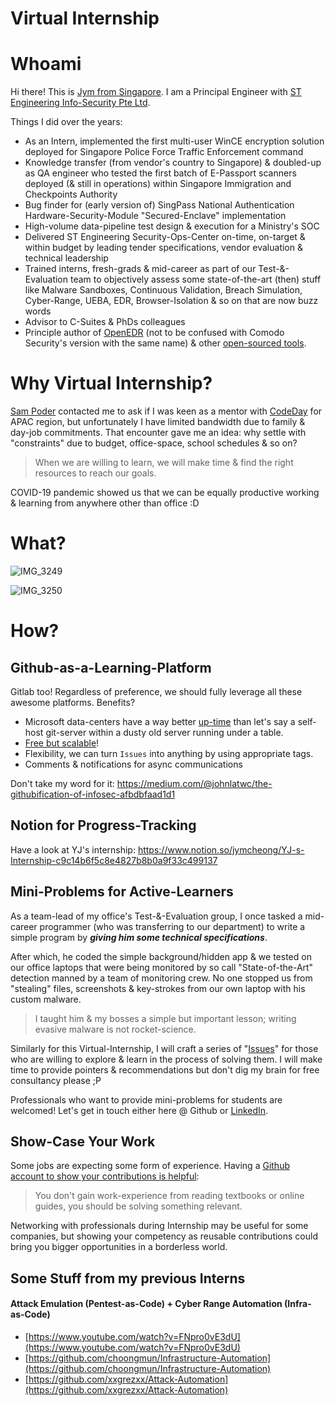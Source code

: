 # Virtual Internship

# Whoami

Hi there! This is [Jym from Singapore](https://www.linkedin.com/in/jymcheong/). I am a Principal Engineer with [ST Engineering Info-Security Pte Ltd](https://www.stengg.com/cybersecurity). 

Things I did over the years:

- As an Intern, implemented the first multi-user WinCE encryption solution deployed for Singapore Police Force Traffic Enforcement command
- Knowledge transfer (from vendor's country to Singapore) & doubled-up as QA engineer who tested the first batch of E-Passport scanners deployed (& still in operations) within Singapore Immigration and Checkpoints Authority
- Bug finder for (early version of) SingPass National Authentication Hardware-Security-Module "Secured-Enclave" implementation
- High-volume data-pipeline test design & execution for a Ministry's SOC
- Delivered ST Engineering Security-Ops-Center on-time, on-target & within budget by leading tender specifications, vendor evaluation & technical leadership 
- Trained interns, fresh-grads & mid-career as part of our Test-&-Evaluation team to objectively assess some state-of-the-art (then) stuff like Malware Sandboxes, Continuous Validation, Breach Simulation, Cyber-Range, UEBA, EDR, Browser-Isolation & so on that are now buzz words
- Advisor to C-Suites & PhDs colleagues
- Principle author of [OpenEDR](https://github.com/jymcheong/OpenEDR) (not to be confused with Comodo Security's version with the same name) & other [open-sourced tools](https://github.com/jymcheong).

# Why Virtual Internship?

[Sam Poder](https://www.linkedin.com/in/sam-poder/?originalSubdomain=sg) contacted me to ask if I was keen as a mentor with [CodeDay](https://www.codeday.org) for APAC region, but unfortunately I have limited bandwidth due to family & day-job commitments. That encounter gave me an idea: why settle with "constraints" due to budget, office-space, school schedules & so on? 

> When we are willing to learn, we will make time & find the right resources to reach our goals.

COVID-19 pandemic showed us that we can be equally productive working & learning from anywhere other than office :D

# What?
![IMG_3249](https://user-images.githubusercontent.com/11232021/126925857-427355d4-ed8b-4b35-b81e-cac642bf41f2.jpeg)

![IMG_3250](https://user-images.githubusercontent.com/11232021/126925926-a16fec0e-45b9-481a-bf04-8fc7f69603c0.jpeg)

# How?

## Github-as-a-Learning-Platform

Gitlab too! Regardless of preference, we should fully leverage all these awesome platforms. Benefits?

- Microsoft data-centers have a way better <u>up-time</u> than let's say a self-host git-server within a dusty old server running under a table.
- [Free but scalable](https://github.com/pricing)!
- Flexibility, we can turn `Issues` into anything by using appropriate tags. 
- Comments & notifications for async communications

Don't take my word for it: https://medium.com/@johnlatwc/the-githubification-of-infosec-afbdbfaad1d1

## Notion for Progress-Tracking
Have a look at YJ's internship: https://www.notion.so/jymcheong/YJ-s-Internship-c9c14b6f5c8e4827b8b0a9f33c499137

## Mini-Problems for Active-Learners

As a team-lead of my office's Test-&-Evaluation group, I once tasked a mid-career programmer (who was transferring to our department) to write a simple program by ***giving him some technical specifications***. 

After which, he coded the simple background/hidden app & we tested on our office laptops that were being monitored by so call "State-of-the-Art" detection manned by a team of monitoring crew. No one stopped us from "stealing" files, screenshots & key-strokes from our own laptop with his custom malware. 

> I taught him & my bosses a simple but important lesson; writing evasive malware is not rocket-science.   

Similarly for this Virtual-Internship, I will craft a series of "[Issues](https://github.com/jymcheong/Virtual-Internship/issues)" for those who are willing to explore & learn in the process of solving them. I will make time to provide pointers & recommendations but don't dig my brain for free consultancy please ;P 

Professionals who want to provide mini-problems for students are welcomed! Let's get in touch either here @ Github or [LinkedIn](https://www.linkedin.com/in/jymcheong/).

## Show-Case Your Work

Some jobs are expecting some form of experience. Having a [Github account to show your contributions is helpful](https://www.reddit.com/r/datascience/comments/7fyir1/do_employers_look_at_github_projects/): 

> You don't gain work-experience from reading textbooks or online guides, you should be solving something relevant.

Networking with professionals during Internship may be useful for some companies, but showing your competency as reusable contributions could bring you bigger opportunities in a borderless world.

## Some Stuff from my previous Interns

#### Attack Emulation (Pentest-as-Code) + Cyber Range Automation (Infra-as-Code)

- [https://www.youtube.com/watch?v=FNpro0vE3dU](https://www.youtube.com/watch?v=FNpro0vE3dU)
- [https://github.com/choongmun/Infrastructure-Automation](https://github.com/choongmun/Infrastructure-Automation)
- [https://github.com/xxgrezxx/Attack-Automation](https://github.com/xxgrezxx/Attack-Automation)


